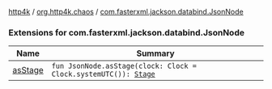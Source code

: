 [http4k](../../index.md) / [org.http4k.chaos](../index.md) / [com.fasterxml.jackson.databind.JsonNode](./index.md)

### Extensions for com.fasterxml.jackson.databind.JsonNode

| Name | Summary |
|---|---|
| [asStage](as-stage.md) | `fun JsonNode.asStage(clock: Clock = Clock.systemUTC()): `[`Stage`](../-stage.md) |
